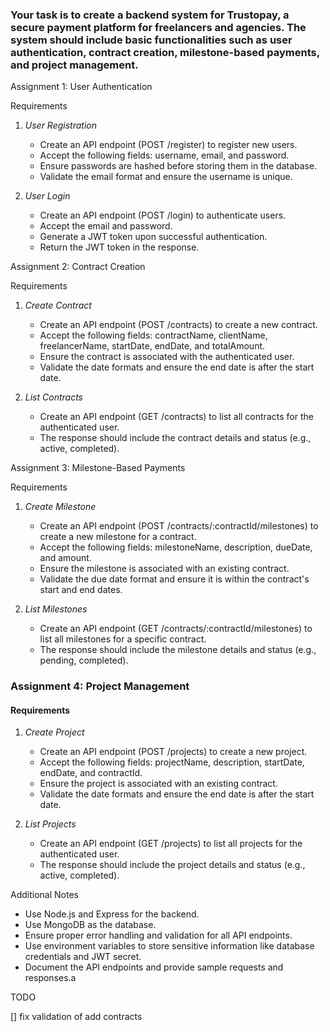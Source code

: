 ### Your task is to create a backend system for Trustopay, a secure payment platform for freelancers and agencies. The system should include basic functionalities such as user authentication, contract creation, milestone-based payments, and project management.

Assignment 1: User Authentication

Requirements

1. *User Registration*
   - Create an API endpoint (POST /register) to register new users.
   - Accept the following fields: username, email, and password.
   - Ensure passwords are hashed before storing them in the database.
   - Validate the email format and ensure the username is unique.

2. *User Login*
   - Create an API endpoint (POST /login) to authenticate users.
   - Accept the email and password.
   - Generate a JWT token upon successful authentication.
   - Return the JWT token in the response.

 Assignment 2: Contract Creation

Requirements

1. *Create Contract*
   - Create an API endpoint (POST /contracts) to create a new contract.
   - Accept the following fields: contractName, clientName, freelancerName, startDate, endDate, and totalAmount.
   - Ensure the contract is associated with the authenticated user.
   - Validate the date formats and ensure the end date is after the start date.

2. *List Contracts*
   - Create an API endpoint (GET /contracts) to list all contracts for the authenticated user.
   - The response should include the contract details and status (e.g., active, completed).

Assignment 3: Milestone-Based Payments

Requirements

1. *Create Milestone*
   - Create an API endpoint (POST /contracts/:contractId/milestones) to create a new milestone for a contract.
   - Accept the following fields: milestoneName, description, dueDate, and amount.
   - Ensure the milestone is associated with an existing contract.
   - Validate the due date format and ensure it is within the contract's start and end dates.

2. *List Milestones*
   - Create an API endpoint (GET /contracts/:contractId/milestones) to list all milestones for a specific contract.
   - The response should include the milestone details and status (e.g., pending, completed).

### Assignment 4: Project Management

#### Requirements

1. *Create Project*
   - Create an API endpoint (POST /projects) to create a new project.
   - Accept the following fields: projectName, description, startDate, endDate, and contractId.
   - Ensure the project is associated with an existing contract.
   - Validate the date formats and ensure the end date is after the start date.

2. *List Projects*
   - Create an API endpoint (GET /projects) to list all projects for the authenticated user.
   - The response should include the project details and status (e.g., active, completed).

Additional Notes

- Use Node.js and Express for the backend.
- Use MongoDB as the database.
- Ensure proper error handling and validation for all API endpoints.
- Use environment variables to store sensitive information like database credentials and JWT secret.
- Document the API endpoints and provide sample requests and responses.a





TODO


[] fix validation of add contracts